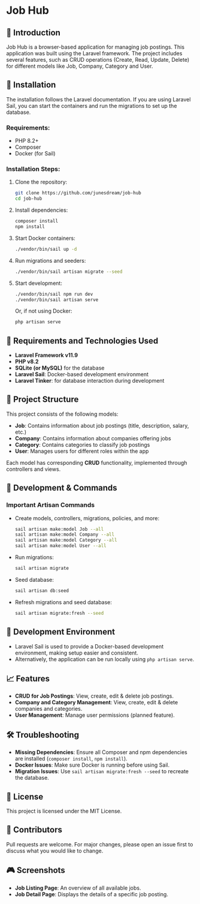 # Job Hub

## 🚀 Introduction
Job Hub is a browser-based application for managing job postings. This application was built using the Laravel framework. The project includes several features, such as CRUD operations (Create, Read, Update, Delete) for different models like Job, Company, Category and User.

## 🤖 Installation
The installation follows the Laravel documentation. If you are using Laravel Sail, you can start the containers and run the migrations to set up the database.

### Requirements:
- PHP 8.2+
- Composer
- Docker (for Sail)

### Installation Steps:
1. Clone the repository:
   ```bash
   git clone https://github.com/junesdream/job-hub
   cd job-hub
   ```
2. Install dependencies:
   ```bash
   composer install
   npm install
   ```
3. Start Docker containers:
   ```bash
   ./vendor/bin/sail up -d
   ```
4. Run migrations and seeders:
   ```bash
   ./vendor/bin/sail artisan migrate --seed
   ```

5. Start development:
   ```bash
   ./vendor/bin/sail npm run dev
   ./vendor/bin/sail artisan serve
   ```
   Or, if not using Docker:
   ```bash
   php artisan serve
   ```

## 📜 Requirements and Technologies Used
- **Laravel Framework v11.9**
- **PHP v8.2**
- **SQLite (or MySQL)** for the database
- **Laravel Sail**: Docker-based development environment
- **Laravel Tinker**: for database interaction during development

## 📏 Project Structure
This project consists of the following models:
- **Job**: Contains information about job postings (title, description, salary, etc.)
- **Company**: Contains information about companies offering jobs
- **Category**: Contains categories to classify job postings
- **User**: Manages users for different roles within the app

Each model has corresponding **CRUD** functionality, implemented through controllers and views.

## 🚧 Development & Commands
### Important Artisan Commands
- Create models, controllers, migrations, policies, and more:
  ```bash
  sail artisan make:model Job --all
  sail artisan make:model Company --all
  sail artisan make:model Category --all
  sail artisan make:model User --all
  ```
- Run migrations:
  ```bash
  sail artisan migrate
  ```
- Seed database:
  ```bash
  sail artisan db:seed
  ```
- Refresh migrations and seed database:
  ```bash
  sail artisan migrate:fresh --seed
  ```

## 🔨 Development Environment
- Laravel Sail is used to provide a Docker-based development environment, making setup easier and consistent.
- Alternatively, the application can be run locally using `php artisan serve`.

## 📈 Features
- **CRUD for Job Postings**: View, create, edit & delete job postings.
- **Company and Category Management**: View, create, edit & delete companies and categories.
- **User Management**: Manage user permissions (planned feature).

## 🛠 Troubleshooting
- **Missing Dependencies**: Ensure all Composer and npm dependencies are installed (`composer install`, `npm install`).
- **Docker Issues**: Make sure Docker is running before using Sail.
- **Migration Issues**: Use `sail artisan migrate:fresh --seed` to recreate the database.

## 🏦 License
This project is licensed under the MIT License.

## 👋 Contributors
Pull requests are welcome. For major changes, please open an issue first to discuss what you would like to change.

## 🎮 Screenshots
- **Job Listing Page**: An overview of all available jobs.
- **Job Detail Page**: Displays the details of a specific job posting.

